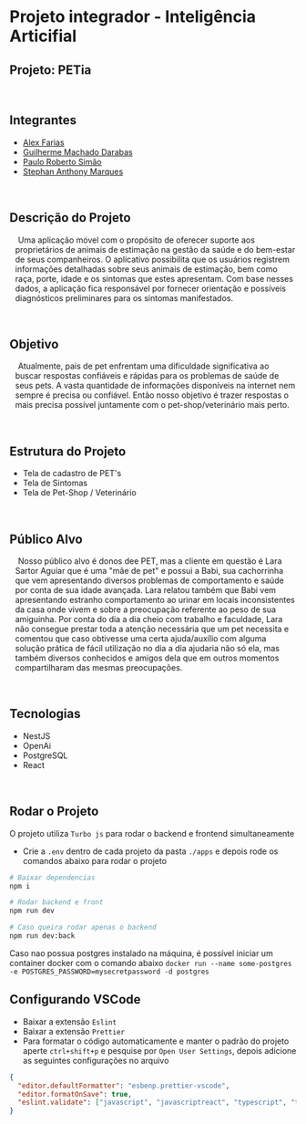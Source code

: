 # Projeto integrador - Inteligência Articifial

## Projeto: <b>PETia</b>

<div align="center">
</div>
  
<br>

## Integrantes
* [Alex Farias](https://github.com/Alex-Farias)
* [Guilherme Machado Darabas](https://github.com/gmdarabas)
* [Paulo Roberto Simão](https://github.com/paulorsimao)
* [Stephan  Anthony  Marques](https://github.com/stephan-anthony)


<br>

## Descrição do Projeto

<p style="text-indent: 5px; margin-left:10px;">
Uma aplicação móvel com o propósito de oferecer suporte aos proprietários de animais de estimação na gestão da saúde e do bem-estar de seus companheiros. O aplicativo possibilita que os usuários registrem informações detalhadas sobre seus animais de estimação, bem como raça, porte, idade e os sintomas que estes apresentam. Com base nesses dados, a aplicação fica responsável por fornecer orientação e possíveis diagnósticos preliminares para os sintomas manifestados.
</p>

<br>

## Objetivo

<p style="text-indent: 5px; margin-left:10px;">
Atualmente, pais de pet enfrentam uma dificuldade significativa ao buscar respostas confiáveis e rápidas para os problemas de saúde de seus pets. A vasta quantidade de informações disponíveis na internet nem sempre é precisa ou confiável. Então nosso objetivo é trazer respostas o mais precisa possível juntamente com o pet-shop/veterinário mais perto.
</p>

<br>

## Estrutura do Projeto

* Tela de cadastro de PET's
* Tela de Sintomas
* Tela de Pet-Shop / Veterinário

<br>

## Público Alvo
<p style="text-indent: 5px; margin-left:10px;">
Nosso público alvo é donos dee PET, mas a cliente em questão é Lara Sartor Aguiar que é uma "mãe de pet" e possui a Babi, sua cachorrinha que vem apresentando diversos problemas de comportamento e saúde por conta de sua idade avançada. Lara relatou também que Babi vem apresentando estranho comportamento ao urinar em locais inconsistentes da casa onde vivem e sobre a preocupação referente ao peso de sua amiguinha. Por conta do dia a dia cheio com trabalho e faculdade, Lara não consegue prestar toda a atenção necessária que um pet necessita e comentou que caso obtivesse uma certa ajuda/auxílio com alguma solução prática de fácil utilização no dia a dia ajudaria não só ela, mas também diversos conhecidos e amigos dela que em outros momentos compartilharam das mesmas preocupações.
</p>

<br>

## Tecnologias

* NestJS
* OpenAi
* PostgreSQL
* React

<br>



## Rodar o Projeto

O projeto utiliza `Turbo js` para rodar o backend e frontend simultaneamente

- Crie a `.env` dentro de cada projeto da pasta `./apps` e depois rode os comandos abaixo para rodar o projeto

```bash
# Baixar dependencias
npm i

# Rodar backend e front
npm run dev

# Caso queira rodar apenas o backend
npm run dev:back
```

Caso nao possua postgres instalado na máquina, é possível iniciar um container docker com o comando abaixo
`docker run --name some-postgres -e POSTGRES_PASSWORD=mysecretpassword -d postgres`

## Configurando VSCode

- Baixar a extensão `Eslint`
- Baixar a extensão `Prettier`
- Para formatar o código automaticamente e manter o padrão do projeto aperte `ctrl+shift+p` e pesquise por `Open User Settings`,
  depois adicione as seguintes configurações no arquivo

```json
{
  "editor.defaultFormatter": "esbenp.prettier-vscode",
  "editor.formatOnSave": true,
  "eslint.validate": ["javascript", "javascriptreact", "typescript", "typescriptreact"]
}
```
